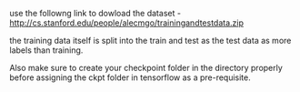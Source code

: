 use the followng link to dowload the dataset - http://cs.stanford.edu/people/alecmgo/trainingandtestdata.zip

the training data itself is split into the train and test as the test data as more labels than training.

Also make sure to create your checkpoint folder in the directory properly before assigning the ckpt folder in tensorflow as a pre-requisite.
